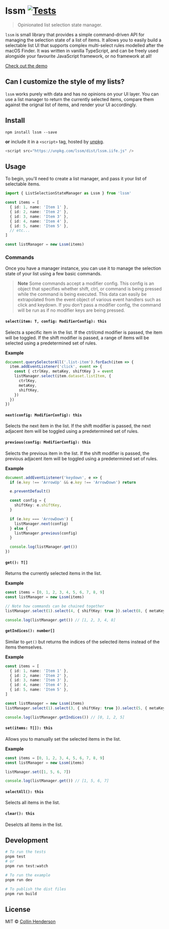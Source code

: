 # lssm [![Tests](https://github.com/syropian/lssm/actions/workflows/test.yml/badge.svg?branch=main)](https://github.com/syropian/lssm/actions/workflows/test.yml)

> Opinionated list selection state manager.

`lssm` is small library that provides a simple command-driven API for managing the selection state of a list of items. It allows you to easily build a selectable list UI that supports complex multi-select rules modelled after the macOS Finder. It was written in vanilla TypeScript, and can be freely used alongside your favourite JavaScript framework, or no framework at all!

[Check out the demo](https://lssm-js.netlify.app/)

## Can I customize the style of my lists?

`lssm` works purely with data and has no opinions on your UI layer. You can use a list manager to return the currently selected items, compare them against the orignal list of items, and render your UI accordingly.

## Install

```
npm install lssm --save
```

**or** include it in a `<script>` tag, hosted by [unpkg](https://unpkg.com).

```js
<script src="https://unpkg.com/lssm/dist/lssm.iife.js" />
```

## Usage

To begin, you'll need to create a list manager, and pass it your list of selectable items.

```ts
import { ListSelectionStateManager as Lssm } from 'lssm'

const items = [
  { id: 1, name: 'Item 1' },
  { id: 2, name: 'Item 2' },
  { id: 3, name: 'Item 3' },
  { id: 4, name: 'Item 4' },
  { id: 5, name: 'Item 5' },
  // etc...
]

const listManager = new Lssm(items)
```

### Commands

Once you have a manager instance, you can use it to manage the selection state of your list using a few basic commands.

> **Note**
> Some commands accept a modifier config. This config is an object that specifies whether shift, ctrl, or command is being pressed while the command is being executed. This data can easily be extrapolated from the event object of various event handlers such as click and keydown. If you don't pass a modifier config, the command will be run as if no modifier keys are being pressed.

#### `select(item: T, config: ModifierConfig): this`

Selects a specific item in the list. If the ctrl/cmd modifier is passed, the item will be toggled. If the shift modifier is passed, a range of items will be selected using a predetermined set of rules.

**Example**

```ts
document.querySelectorAll('.list-item').forEach(item => {
  item.addEventListener('click', event => {
    const { ctrlKey, metaKey, shiftKey } = event
    listManager.select(item.dataset.listItem, {
      ctrlKey,
      metaKey,
      shiftKey,
    })
  })
})
```

#### `next(config: ModifierConfig): this`

Selects the next item in the list. If the shift modifier is passed, the next adjacent item will be toggled using a predetermined set of rules.

#### `previous(config: ModifierConfig): this`

Selects the previous item in the list. If the shift modifier is passed, the previous adjacent item will be toggled using a predetermined set of rules.

**Example**

```ts
document.addEventListener('keydown', e => {
  if (e.key !== 'ArrowUp' && e.key !== 'ArrowDown') return

  e.preventDefault()

  const config = {
    shiftKey: e.shiftKey,
  }

  if (e.key === 'ArrowDown') {
    listManager.next(config)
  } else {
    listManager.previous(config)
  }

  console.log(listManager.get())
})
```

#### `get(): T[]`

Returns the currently selected items in the list.

**Example**

```ts
const items = [0, 1, 2, 3, 4, 5, 6, 7, 8, 9]
const listManager = new Lssm(items)

// Note how commands can be chained together
listManager.select(1).select(4, { shiftKey: true }).select(8, { metaKey: true })

console.log(listManager.get()) // [1, 2, 3, 4, 8]
```

#### `getIndices(): number[]`

Similar to `get()` but returns the indices of the selected items instead of the items themselves.

**Example**

```ts
const items = [
  { id: 1, name: 'Item 1' },
  { id: 2, name: 'Item 2' },
  { id: 3, name: 'Item 3' },
  { id: 4, name: 'Item 4' },
  { id: 5, name: 'Item 5' },
]

const listManager = new Lssm(items)
listManager.select(1).select(3, { shiftKey: true }).select(5, { metaKey: true })

console.log(listManager.getIndices()) // [0, 1, 2, 5]
```

#### `set(items: T[]): this`

Allows you to manually set the selected items in the list.

**Example**

```ts
const items = [0, 1, 2, 3, 4, 5, 6, 7, 8, 9]
const listManager = new Lssm(items)

listManager.set([1, 5, 6, 7])

console.log(listManager.get()) // [1, 5, 6, 7]
```

#### `selectAll(): this`

Selects all items in the list.

#### `clear(): this`

Deselcts all items in the list.

## Development

```bash
# To run the tests
pnpm test
# or
pnpm run test:watch

# To run the example
pnpm run dev

# To publish the dist files
pnpm run build
```

## License

MIT © [Collin Henderson](https://github.com/syropian)
